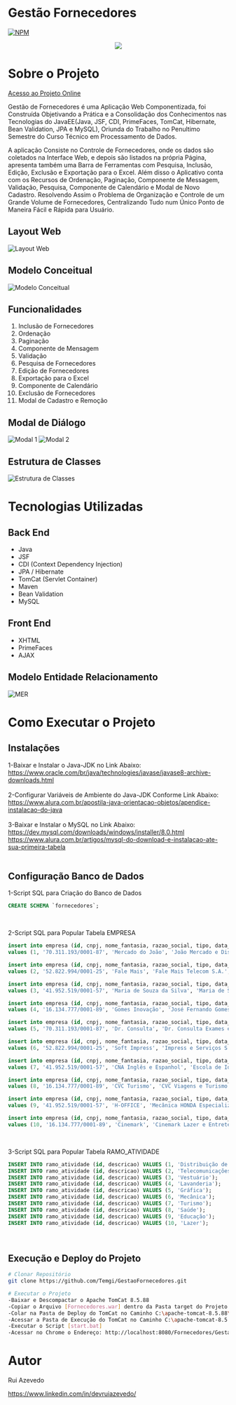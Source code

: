 
# Gestão Fornecedores
[![NPM](https://img.shields.io/npm/l/react)](https://github.com/Temgi/GestaoFornecedores/blob/main/LICENSE) 

<p align="center">
<img src="https://img.shields.io/badge/STATUS-completo-blue?style=for-the-badge">
</p>

# Sobre o Projeto

<a href="http://app-java.ddns.net:8084/Fornecedores/GestaoEmpresas.xhtml" target="_blank" rel="noopener">Acesso ao Projeto Online</a>


Gestão de Fornecedores é uma Aplicação Web Componentizada, foi Construída Objetivando a Prática e a Consolidação dos Conhecimentos nas Tecnologias do JavaEE(Java, JSF, CDI, PrimeFaces, TomCat, Hibernate, Bean Validation, JPA e MySQL), Oriunda do Trabalho no Penultimo Semestre do Curso Técnico em Processamento de Dados.

A aplicação Consiste no Controle de Fornecedores, onde os dados são coletados na Interface Web, e depois são listados na própria Página, apresenta também uma Barra de Ferramentas com Pesquisa, Inclusão, Edição, Exclusão e Exportação para o Excel. Além disso o Aplicativo conta com os Recursos de Ordenação, Paginação, Componente de Messagem, Validação, Pesquisa, Componente de Calendário e Modal de Novo Cadastro. Resolvendo Assim o Problema de Organização e Controle de um Grande Volume de Fornecedores, Centralizando Tudo num Único Ponto de Maneira Fácil e Rápida para Usuário.

## Layout Web
![Layout Web](https://github.com/Temgi/GestaoFornecedores/blob/main/assets/LayoutWeb2.png)

## Modelo Conceitual
![Modelo Conceitual](https://github.com/Temgi/GestaoFornecedores/blob/main/assets/ModeloConceitual.png)

## Funcionalidades

1. Inclusão de Fornecedores
2. Ordenação
3. Paginação
4. Componente de Mensagem
5. Validação
6. Pesquisa de Fornecedores
7. Edição de Fornecedores
8. Exportação para o Excel
9. Componente de Calendário
10. Exclusão de Fornecedores
11. Modal de Cadastro e Remoção

## Modal de Diálogo
![Modal 1](https://github.com/Temgi/GestaoFornecedores/blob/main/assets/Modal1.png) ![Modal 2](https://github.com/Temgi/GestaoFornecedores/blob/main/assets/Modal2.png)

## Estrutura de Classes
![Estrutura de Classes](https://github.com/Temgi/GestaoFornecedores/blob/main/assets/EstruturaClasses.png)

# Tecnologias Utilizadas
## Back End
- Java
- JSF
- CDI (Context Dependency Injection)
- JPA / Hibernate
- TomCat (Servlet Container)
- Maven
- Bean Validation
- MySQL
## Front End
- XHTML
- PrimeFaces
- AJAX

## Modelo Entidade Relacionamento
![MER](https://github.com/Temgi/GestaoFornecedores/blob/main/assets/MER.png)



# Como Executar o Projeto

## Instalações
1-Baixar e Instalar o Java-JDK no Link Abaixo:
<br>
https://www.oracle.com/br/java/technologies/javase/javase8-archive-downloads.html
<br><br>
2-Configurar Variáveis de Ambiente do Java-JDK Conforme Link Abaixo:
<br>
https://www.alura.com.br/apostila-java-orientacao-objetos/apendice-instalacao-do-java
<br><br>
3-Baixar e Instalar o MySQL no Link Abaixo:
<br>
https://dev.mysql.com/downloads/windows/installer/8.0.html
<br>
https://www.alura.com.br/artigos/mysql-do-download-e-instalacao-ate-sua-primeira-tabela
<br><br>

## Configuração Banco de Dados
1-Script SQL para Criação do Banco de Dados
~~~sql
CREATE SCHEMA `fornecedores`;
~~~
<br>

2-Script SQL para Popular Tabela EMPRESA
~~~sql
insert into empresa (id, cnpj, nome_fantasia, razao_social, tipo, data_fundacao, ramo_atividade_id)
values (1, '70.311.193/0001-87', 'Mercado do João', 'João Mercado e Distribuidor de Alimentos Ltda', 'LTDA', '2009-03-02', 1);

insert into empresa (id, cnpj, nome_fantasia, razao_social, tipo, data_fundacao, ramo_atividade_id)
values (2, '52.822.994/0001-25', 'Fale Mais', 'Fale Mais Telecom S.A.', 'SA', '1997-12-10', 2);

insert into empresa (id, cnpj, nome_fantasia, razao_social, tipo, data_fundacao, ramo_atividade_id)
values (3, '41.952.519/0001-57', 'Maria de Souza da Silva', 'Maria de Souza da Silva', 'MEI', '2014-10-15', 3);

insert into empresa (id, cnpj, nome_fantasia, razao_social, tipo, data_fundacao, ramo_atividade_id)
values (4, '16.134.777/0001-89', 'Gomes Inovação', 'José Fernando Gomes EIRELI ME', 'EIRELI', '2009-03-02', 4);

insert into empresa (id, cnpj, nome_fantasia, razao_social, tipo, data_fundacao, ramo_atividade_id)
values (5, '70.311.193/0001-87', 'Dr. Consulta', 'Dr. Consulta Exames e Consultas Ltda', 'LTDA', '2009-03-02', 8);

insert into empresa (id, cnpj, nome_fantasia, razao_social, tipo, data_fundacao, ramo_atividade_id)
values (6, '52.822.994/0001-25', 'Soft Impress', 'Impress e Serviços S.A.', 'SA', '1997-12-10', 5);

insert into empresa (id, cnpj, nome_fantasia, razao_social, tipo, data_fundacao, ramo_atividade_id)
values (7, '41.952.519/0001-57', 'CNA Inglês e Espanhol', 'Escola de Idiomas CNA', 'MEI', '2014-10-15', 9);

insert into empresa (id, cnpj, nome_fantasia, razao_social, tipo, data_fundacao, ramo_atividade_id)
values (8, '16.134.777/0001-89', 'CVC Turismo', 'CVC Viagens e Turismo EIRELI ME', 'EIRELI', '2009-03-02', 7);

insert into empresa (id, cnpj, nome_fantasia, razao_social, tipo, data_fundacao, ramo_atividade_id)
values (9, '41.952.519/0001-57', 'H-OFFICE', 'Mecânica HONDA Especializada', 'MEI', '2014-10-15', 6);

insert into empresa (id, cnpj, nome_fantasia, razao_social, tipo, data_fundacao, ramo_atividade_id)
values (10, '16.134.777/0001-89', 'Cinemark', 'Cinemark Lazer e Entretenimento EIRELI ME', 'EIRELI', '2009-03-02', 10);
~~~
<br>

3-Script SQL para Popular Tabela RAMO_ATIVIDADE
~~~sql
INSERT INTO ramo_atividade (id, descricao) VALUES (1, 'Distribuição de alimentos');
INSERT INTO ramo_atividade (id, descricao) VALUES (2, 'Telecomunicações');
INSERT INTO ramo_atividade (id, descricao) VALUES (3, 'Vestuário');
INSERT INTO ramo_atividade (id, descricao) VALUES (4, 'Lavanderia');
INSERT INTO ramo_atividade (id, descricao) VALUES (5, 'Gráfica');
INSERT INTO ramo_atividade (id, descricao) VALUES (6, 'Mecânica');
INSERT INTO ramo_atividade (id, descricao) VALUES (7, 'Turismo');
INSERT INTO ramo_atividade (id, descricao) VALUES (8, 'Saúde');
INSERT INTO ramo_atividade (id, descricao) VALUES (9, 'Educação');
INSERT INTO ramo_atividade (id, descricao) VALUES (10, 'Lazer');
~~~
<br>

## Execução e Deploy do Projeto

```bash
# Clonar Repositório
git clone https://github.com/Temgi/GestaoFornecedores.git

# Executar o Projeto
-Baixar e Descompactar o Apache TomCat 8.5.88
-Copiar o Arquivo [Fornecedores.war] dentro da Pasta target do Projeto [GestaoFornecedores]
-Colar na Pasta de Deploy do TomCat no Caminho C:\apache-tomcat-8.5.88\webapps
-Acessar a Pasta de Execução do TomCat no Caminho C:\apache-tomcat-8.5.88\bin
-Executar o Script [start.bat]
-Acessar no Chrome o Endereço: http://localhost:8080/Fornecedores/GestaoEmpresas.xhtml
```


# Autor

Rui Azevedo

https://www.linkedin.com/in/devruiazevedo/
